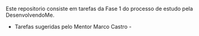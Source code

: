 Este repositorio consiste em tarefas da Fase 1 do processo de estudo pela DesenvolvendoMe.
- Tarefas sugeridas pelo Mentor Marco Castro -
